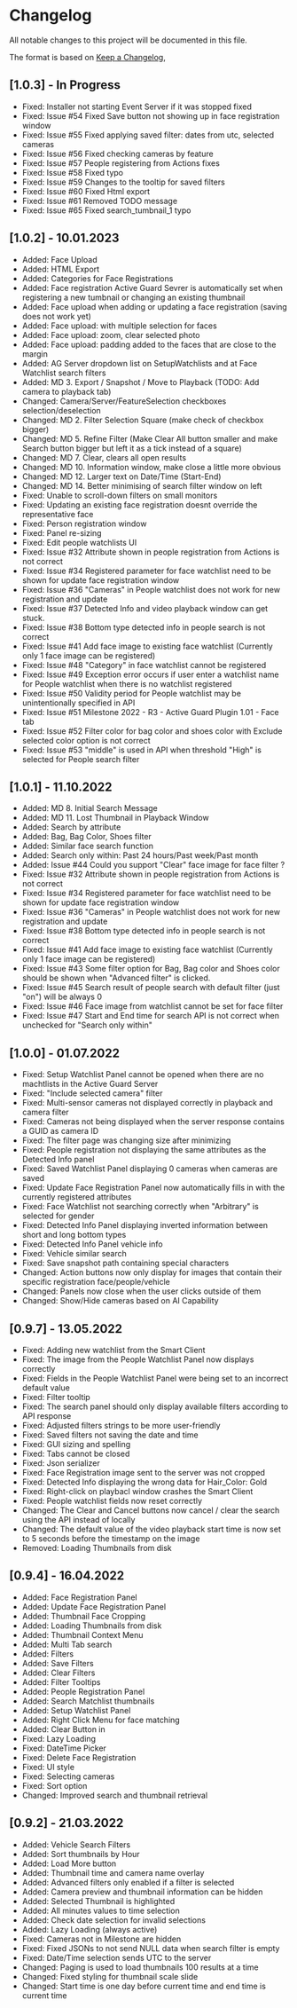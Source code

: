 # Changelog

All notable changes to this project will be documented in this file.

The format is based on [Keep a Changelog](https://keepachangelog.com/en/1.0.0/),

## [1.0.3] - In Progress

- Fixed: Installer not starting Event Server if it was stopped fixed
- Fixed: Issue #54 Fixed Save button not showing up in face registration window
- Fixed: Issue #55 Fixed applying saved filter: dates from utc, selected cameras
- Fixed: Issue #56 Fixed checking cameras by feature
- Fixed: Issue #57 People registering from Actions fixes
- Fixed: Issue #58 Fixed typo
- Fixed: Issue #59 Changes to the tooltip for saved filters
- Fixed: Issue #60 Fixed Html export
- Fixed: Issue #61 Removed TODO message
- Fixed: Issue #65 Fixed search_tumbnail_1 typo

## [1.0.2] - 10.01.2023

- Added: Face Upload
- Added: HTML Export
- Added: Categories for Face Registrations
- Added: Face registration Active Guard Sevrer is automatically set when registering a new tumbnail or changing an existing thumbnail
- Added: Face upload when adding or updating a face registration (saving does not work yet)
- Added: Face upload: with multiple selection for faces
- Added: Face upload: zoom, clear selected photo
- Added: Face upload: padding added to the faces that are close to the margin
- Added: AG Server dropdown list on SetupWatchlists and at Face Watchlist search filters
- Added: MD 3. Export / Snapshot / Move to Playback (TODO: Add camera to playback tab)
- Changed: Camera/Server/FeatureSelection checkboxes selection/deselection
- Changed: MD 2. Filter Selection Square (make check of checkbox bigger)
- Changed: MD 5. Refine Filter (Make Clear All button smaller and make Search button bigger but left it as a tick instead of a square)
- Changed: MD 7. Clear, clears all open results
- Changed: MD 10. Information window, make close a little more obvious
- Changed: MD 12. Larger text on Date/Time (Start-End)
- Changed: MD 14. Better minimising of search filter window on left 
- Fixed: Unable to scroll-down filters on small monitors
- Fixed: Updating an existing face registration doesnt override the representative face
- Fixed: Person registration window
- Fixed: Panel re-sizing
- Fixed: Edit people watchlists UI
- Fixed: Issue #32 Attribute shown in people registration from Actions is not correct
- Fixed: Issue #34 Registered parameter for face watchlist need to be shown for update face registration window
- Fixed: Issue #36 "Cameras" in People watchlist does not work for new registration and update
- Fixed: Issue #37 Detected Info and video playback window can get stuck.
- Fixed: Issue #38 Bottom type detected info in people search is not correct
- Fixed: Issue #41 Add face image to existing face watchlist (Currently only 1 face image can be registered)
- Fixed: Issue #48 "Category" in face watchlist cannot be registered
- Fixed: Issue #49 Exception error occurs if user enter a watchlist name for People watchlist when there is no watchlist registered
- Fixed: Issue #50 Validity period for People watchlist may be unintentionally specified in API
- Fixed: Issue #51 Milestone 2022 - R3 - Active Guard Plugin 1.01 - Face tab
- Fixed: Issue #52 Filter color for bag color and shoes color with Exclude selected color option is not correct
- Fixed: Issue #53 "middle" is used in API when threshold "High" is selected for People search filter

## [1.0.1] - 11.10.2022

- Added: MD 8. Initial Search Message
- Added: MD 11. Lost Thumbnail in Playback Window
- Added: Search by attribute
- Added: Bag, Bag Color, Shoes filter
- Added: Similar face search function
- Added: Search only within: Past 24 hours/Past week/Past month
- Added: Issue #44 Could you support "Clear" face image for face filter ?
- Fixed: Issue #32 Attribute shown in people registration from Actions is not correct
- Fixed: Issue #34 Registered parameter for face watchlist need to be shown for update face registration window
- Fixed: Issue #36 "Cameras" in People watchlist does not work for new registration and update
- Fixed: Issue #38 Bottom type detected info in people search is not correct
- Fixed: Issue #41 Add face image to existing face watchlist (Currently only 1 face image can be registered)
- Fixed: Issue #43 Some filter option for Bag, Bag color and Shoes color should be shown when "Advanced filter" is clicked.
- Fixed: Issue #45 Search result of people search with default filter (just "on") will be always 0
- Fixed: Issue #46 Face image from watchlist cannot be set for face filter
- Fixed: Issue #47 Start and End time for search API is not correct when unchecked for "Search only within" 

## [1.0.0] - 01.07.2022

- Fixed: Setup Watchlist Panel cannot be opened when there are no machtlists in the Active Guard Server
- Fixed: "Include selected camera" filter
- Fixed: Multi-sensor cameras not displayed correctly in playback and camera filter
- Fixed: Cameras not being displayed when the server response contains a GUID as camera ID
- Fixed: The filter page was changing size after minimizing
- Fixed: People registration not displaying the same attributes as the Detected Info panel
- Fixed: Saved Watchlist Panel displaying 0 cameras when cameras are saved
- Fixed: Update Face Registration Panel now automatically fills in with the currently registered attributes
- Fixed: Face Watchlist not searching correctly when "Arbitrary" is selected for gender
- Fixed: Detected Info Panel displaying inverted information between short and long bottom types
- Fixed: Detected Info Panel vehicle info
- Fixed: Vehicle similar search
- Fixed: Save snapshot path containing special characters
- Changed: Action buttons now only display for images that contain their specific registration face/people/vehicle
- Changed: Panels now close when the user clicks outside of them
- Changed: Show/Hide cameras based on AI Capability

## [0.9.7] - 13.05.2022

- Fixed: Adding new watchlist from the Smart Client
- Fixed: The image from the People Watchlist Panel now displays correctly
- Fixed: Fields in the People Watchlist Panel were being set to an incorrect default value
- Fixed: Filter tooltip
- Fixed: The search panel should only display available filters according to API response
- Fixed: Adjusted filters strings to be more user-friendly
- Fixed: Saved filters not saving the date and time
- Fixed: GUI sizing and spelling
- Fixed: Tabs cannot be closed
- Fixed: Json serializer
- Fixed: Face Registration image sent to the server was not cropped
- Fixed: Detected Info displaying the wrong data for Hair_Color: Gold
- Fixed: Right-click on playbacl window crashes the Smart Client
- Fixed: People watchlist fields now reset correctly
- Changed: The Clear and Cancel buttons now cancel / clear the search using the API instead of locally
- Changed: The default value of the video playback start time is now set to 5 seconds before the timestamp on the image
- Removed: Loading Thumbnails from disk

## [0.9.4] - 16.04.2022

- Added: Face Registration Panel
- Added: Update Face Registration Panel
- Added: Thumbnail Face Cropping
- Added: Loading Thumbnails from disk
- Added: Thumbnail Context Menu
- Added: Multi Tab search
- Added: Filters
- Added: Save Filters
- Added: Clear Filters
- Added: Filter Tooltips
- Added: People Registration Panel
- Added: Search Matchlist thumbnails
- Added: Setup Watchlist Panel
- Added: Right Click Menu for face matching
- Added: Clear Button in 
- Fixed: Lazy Loading
- Fixed: DateTime Picker
- Fixed: Delete Face Registration
- Fixed: UI style
- Fixed: Selecting cameras
- Fixed: Sort option
- Changed: Improved search and thumbnail retrieval


## [0.9.2] - 21.03.2022

- Added: Vehicle Search Filters
- Added: Sort thumbnails by Hour
- Added: Load More button
- Added: Thumbnail time and camera name overlay
- Added: Advanced filters only enabled if a filter is selected
- Added: Camera preview and thumbnail information can be hidden
- Added: Selected Thumbnail is highlighted
- Added: All minutes values to time selection
- Added: Check date selection for invalid selections
- Added: Lazy Loading (always active)
- Fixed: Cameras not in Milestone are hidden
- Fixed: Fixed JSONs to not send NULL data when search filter is empty
- Fixed: Date/Time selection sends UTC to the server
- Changed: Paging is used to load thumbnails 100 results at a time
- Changed: Fixed styling for thumbnail scale slide
- Changed: Start time is one day before current time and end time is current time

